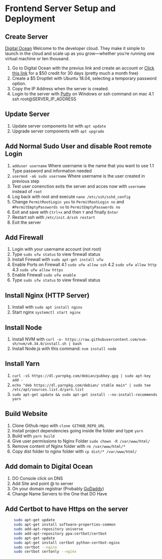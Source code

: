 # Frontend Server Setup and Deployment

## Create Server

[Digital Ocean](https://digitalocean.com/) Welcome to the developer cloud. They make it simple to launch in the cloud and scale up as you grow—whether you’re running one virtual machine or ten thousand.

1. Go to Digital Ocean with the previus link and create an account or [Click this link](https://m.do.co/c/ce761b3417ec) for a \$50 credit for 30 days (pretty much a month free)
2. Create a \$5 Droptlet with Ubuntu 18.04, selecting a temporary password option.
3. Copy the IP Address when the server is created.
4. Login to the server with [Putty](https://www.chiark.greenend.org.uk/~sgtatham/putty/latest.html) on Windows or ssh command on mac
   4.1 ssh root@SERVER_IP_ADDRESS

## Update Server

1. Update server components list with `apt update`
2. Upgrade server components with `apt upgrade`

## Add Normal Sudo User and disable Root remote Login

1. `adduser username` Where username is the name that you want to use
   1.1 Type password and information needed
2. `usermod -aG sudo username` Where username is the user created in previous step
3. Test user conenction exits the server and acces now with `username` instead of `root`
4. Log back with root and execute `nano /etc/ssh/sshd_config`
5. Change `PermitRootLogin yes` to `PermitRootLogin no` and `#PermitEmptyPasswords no` to `PermitEmptyPasswords no`
6. Exit and save with `Ctrl+x` and then `Y` and finally `Enter`
7. Restart ssh with `/etc/init.d/ssh restart`
8. Exit the server

## Add Firewall

1. Login with your username account (not root)
2. Type `sudo ufw status` to view firewall status
3. Install Firewall with `sudo apt-get install ufw`
4. Enable Ports on Firewall
   4.1 `sudo ufw allow ssh`
   4.2 `sudo ufw allow http`
   4.3 `sudo ufw allow https`
5. Enable Firewall `sudo ufw enable`
6. Type `sudo ufw status` to view firewall status

## Install Nginx (HTTP Server)

1. Install with `sudo apt install nginx`
2. Start nginx `systemctl start nginx`

## Install Node

1. Install NVM with `curl -o- https://raw.githubusercontent.com/nvm-sh/nvm/v0.34.0/install.sh | bash`
2. Install Node.js with this command: `nvm install node`

## Install Yarn

1. `curl -sS https://dl.yarnpkg.com/debian/pubkey.gpg | sudo apt-key add -`
2. `echo "deb https://dl.yarnpkg.com/debian/ stable main" | sudo tee /etc/apt/sources.list.d/yarn.list`
3. `sudo apt-get update && sudo apt-get install --no-install-recommends yarn`

## Build Website

1. Clone Github repo with `clone GITHUB_REPO_URL`
2. Install project dependencies going inside the folder and type `yarn`
3. Build with `yarn build`
4. Give user permissions to Nginx Folder `sudo chown -R /var/www/html/`
5. Remove content of Nginx folder with `rm /var/www/html/*`
6. Copy dist folder to nginx folder with `cp dist/* /var/www/html/`

## Add domain to Digital Ocean

1. DO Console click on DNS
2. Add Site and point @ to server
3. On your domain registrar (Probably [GoDaddy](https://www.godaddy.com/))
4. Change Name Servers to the One that DO Have

## Add Certbot to have Https on the server

```bash
    sudo apt-get update
    sudo apt-get install software-properties-common
    sudo add-apt-repository universe
    sudo add-apt-repository ppa:certbot/certbot
    sudo apt-get update
    sudo apt-get install certbot python-certbot-nginx
    sudo certbot --nginx
    sudo certbot certonly --nginx
```
